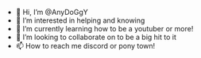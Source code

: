 - 👋 Hi, I’m @AnyDoGgY
- 👀 I’m interested in helping and knowing
- 🌱 I’m currently learning how to be a youtuber or more!
- 💞️ I’m looking to collaborate on to be a big hit to it
- 📫 How to reach me discord or pony town!

<!---
AnyDoGgY/AnyDoGgY is a ✨ special ✨ repository because its `README.md` (this file) appears on your GitHub profile.
You can click the Preview link to take a look at your changes.
--->

